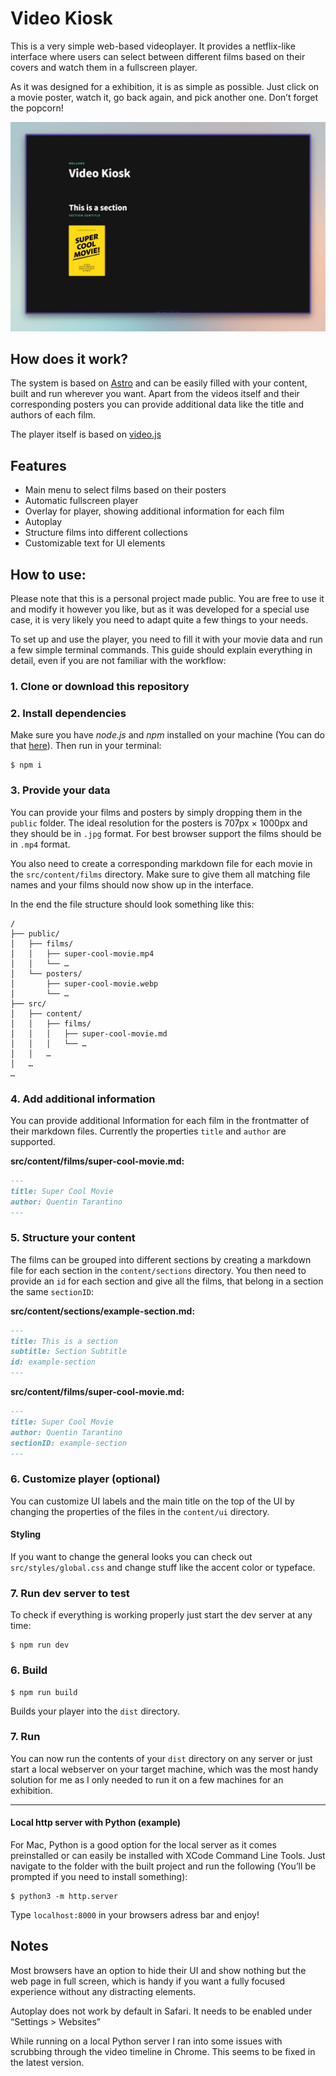# Video Kiosk

This is a very simple web-based videoplayer. It provides a netflix-like interface where users can select between different films based on their covers and watch them in a fullscreen player.

As it was designed for a exhibition, it is as simple as possible. Just click on a movie poster, watch it, go back again, and pick another one. Don’t forget the popcorn!

![Video Player Example](./untitled-video-player-screenshot.jpg)

## How does it work?

The system is based on [Astro](https://astro.build/) and can be easily filled with your content, built and run wherever you want. Apart from the videos itself and their corresponding posters you can provide additional data like the title and authors of each film.

The player itself is based on [video.js](https://videojs.com/)

## Features

- Main menu to select films based on their posters
- Automatic fullscreen player
- Overlay for player, showing additional information for each film
- Autoplay
- Structure films into different collections
- Customizable text for UI elements

## How to use:

Please note that this is a personal project made public. You are free to use it and modify it however you like, but as it was developed for a special use case, it is very likely you need to adapt quite a few things to your needs.

To set up and use the player, you need to fill it with your movie data and run a few simple terminal commands. This guide should explain everything in detail, even if you are not familiar with the workflow:

### 1. Clone or download this repository

### 2. Install dependencies

Make sure you have _node.js_ and _npm_ installed on your machine (You can do that [here](https://nodejs.org/en/download)). Then run in your terminal:

```console
$ npm i
```

### 3. Provide your data

You can provide your films and posters by simply dropping them in the `public` folder.
The ideal resolution for the posters is 707px × 1000px and they should be in `.jpg` format.
For best browser support the films should be in `.mp4` format.

You also need to create a corresponding markdown file for each movie in the `src/content/films` directory.
Make sure to give them all matching file names and your films should now show up in the interface.

In the end the file structure should look something like this:

```text
/
├── public/
│   ├── films/
│   │   ├── super-cool-movie.mp4
│   │   └── …
│   └── posters/
│       ├── super-cool-movie.webp
│       └── …
├── src/
│   ├── content/
│   │   ├── films/
│   │   │   ├── super-cool-movie.md
│   │   │   └── …
│   │   …
│   …
…
```

### 4. Add additional information

You can provide additional Information for each film in the frontmatter of their markdown files. Currently the properties `title` and `author` are supported.

**src/content/films/super-cool-movie.md:**

```markdown
---
title: Super Cool Movie
author: Quentin Tarantino
---
```

### 5. Structure your content

The films can be grouped into different sections by creating a markdown file for each section in the `content/sections` directory. You then need to provide an `id` for each section and give all the films, that belong in a section the same `sectionID`:

**src/content/sections/example-section.md:**

```markdown
---
title: This is a section
subtitle: Section Subtitle
id: example-section
---
```

**src/content/films/super-cool-movie.md:**

```markdown
---
title: Super Cool Movie
author: Quentin Tarantino
sectionID: example-section
---
```

### 6. Customize player (optional)

You can customize UI labels and the main title on the top of the UI by changing the properties of the files in the `content/ui` directory.

#### Styling

If you want to change the general looks you can check out `src/styles/global.css` and change stuff like the accent color or typeface.

### 7. Run dev server to test

To check if everything is working properly just start the dev server at any time:

```console
$ npm run dev
```

### 6. Build

```console
$ npm run build
```

Builds your player into the `dist` directory.

### 7. Run

You can now run the contents of your `dist` directory on any server or just start a local webserver on your target machine, which was the most handy solution for me as I only needed to run it on a few machines for an exhibition.

---

#### Local http server with Python (example)

For Mac, Python is a good option for the local server as it comes preinstalled or can easily be installed with XCode Command Line Tools. Just navigate to the folder with the built project and run the following (You’ll be prompted if you need to install something):

```
$ python3 -m http.server
```

Type `localhost:8000` in your browsers adress bar and enjoy!

## Notes

Most browsers have an option to hide their UI and show nothing but the web page in full screen, which is handy if you want a fully focused experience without any distracting elements.

Autoplay does not work by default in Safari. It needs to be enabled under “Settings > Websites”

While running on a local Python server I ran into some issues with scrubbing through the video timeline in Chrome. This seems to be fixed in the latest version.
